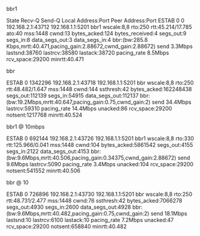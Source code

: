 bbr1

State       Recv-Q Send-Q                                         Local Address:Port                                                        Peer Address:Port
ESTAB       0      0                                                192.168.2.1:43712                                                        192.168.1.1:5201
         bbr1 wscale:8,8 rto:250 rtt:45.214/17.785 ato:40 mss:1448 cwnd:13 bytes_acked:124 bytes_received:4 segs_out:9 segs_in:8 data_segs_out:3 data_segs_in:4 bbr:(bw:285.8
         Kbps,mrtt:40.471,pacing_gain:2.88672,cwnd_gain:2.88672) send 3.3Mbps lastsnd:38760 lastrcv:38580 lastack:38720 pacing_rate 8.5Mbps rcv_space:29200 minrtt:40.471
         
bbr 


ESTAB       0      1342296                                           192.168.2.1:43718                                                        192.168.1.1:5201
         bbr wscale:8,8 rto:250 rtt:48.482/1.647 mss:1448 cwnd:144 ssthresh:42 bytes_acked:162248438 segs_out:112139 segs_in:54915 data_segs_out:112137 bbr:(bw:19.2Mbps,mrtt:40.647,pacing_gain:0.75,cwnd_gain:2) send 34.4Mbps lastrcv:59310 pacing_rate 14.4Mbps unacked:86 rcv_space:29200 notsent:1217768 minrtt:40.524


bbr1 @ 10mbps

ESTAB      0      692144 192.168.2.1:43726              192.168.1.1:5201
         bbr1 wscale:8,8 rto:330 rtt:125.966/0.041 mss:1448 cwnd:104 bytes_acked:5861542 segs_out:4155 segs_in:2122 data_segs_out:4153 bbr:(bw:9.6Mbps,mrtt:40.506,pacing_gain:0.34375,cwnd_gain:2.88672) send 9.6Mbps lastrcv:5090 pacing_rate 3.4Mbps unacked:104 rcv_space:29200 notsent:541552 minrtt:40.506



bbr @ 10

ESTAB      0      726896 192.168.2.1:43730              192.168.1.1:5201
         bbr wscale:8,8 rto:250 rtt:48.731/2.477 mss:1448 cwnd:76 ssthresh:42 bytes_acked:7066278 segs_out:4930 segs_in:2600 data_segs_out:4928 bbr:(bw:9.6Mbps,mrtt:40.482,pacing_gain:0.75,cwnd_gain:2) send 18.1Mbps lastsnd:10 lastrcv:6100 lastack:10 pacing_rate 7.2Mbps unacked:47 rcv_space:29200 notsent:658840 minrtt:40.482

